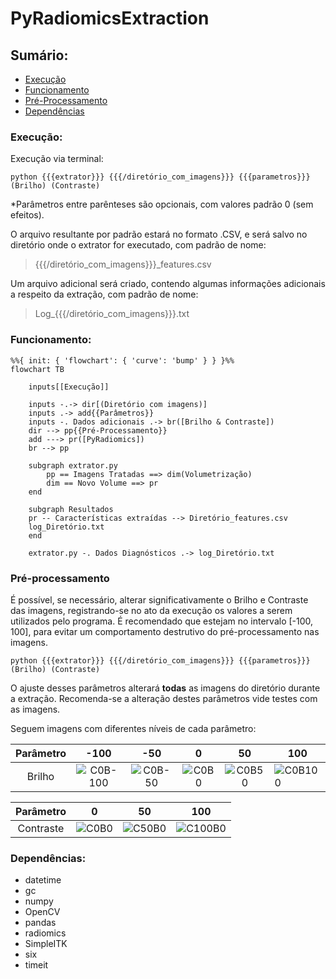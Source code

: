 # PyRadiomicsExtraction

## Sumário:

- [Execução](https://github.com/OctavioFurio/PyRadiomicsExtraction/edit/main/README.md#execu%C3%A7%C3%A3o)
- [Funcionamento](https://github.com/OctavioFurio/PyRadiomicsExtraction/edit/main/README.md#funcionamento)
- [Pré-Processamento](https://github.com/OctavioFurio/PyRadiomicsExtraction/edit/main/README.md#pr%C3%A9-processamento)
- [Dependências](https://github.com/OctavioFurio/PyRadiomicsExtraction/edit/main/README.md#depend%C3%AAncias)

### Execução:

Execução via terminal:

    python {{{extrator}}} {{{/diretório_com_imagens}}} {{{parametros}}} (Brilho) (Contraste)
    
*Parâmetros entre parênteses são opcionais, com valores padrão 0 (sem efeitos).

O arquivo resultante por padrão estará no formato .CSV, e será salvo no diretório onde o extrator for executado, com padrão de nome: 

> {{{/diretório_com_imagens}}}_features.csv

Um arquivo adicional será criado, contendo algumas informações adicionais a respeito da extração, com padrão de nome:

> Log_{{{/diretório_com_imagens}}}.txt

### Funcionamento:

```mermaid
%%{ init: { 'flowchart': { 'curve': 'bump' } } }%%
flowchart TB

    inputs[[Execução]]

    inputs -.-> dir[(Diretório com imagens)]
    inputs .-> add{{Parâmetros}}
    inputs -. Dados adicionais .-> br([Brilho & Contraste])   
    dir --> pp{{Pré-Processamento}}
    add ---> pr([PyRadiomics])
    br --> pp

    subgraph extrator.py
        pp == Imagens Tratadas ==> dim(Volumetrização)
        dim == Novo Volume ==> pr    
    end
    
    subgraph Resultados
    pr -- Características extraídas --> Diretório_features.csv
    log_Diretório.txt
    end
    
    extrator.py -. Dados Diagnósticos .-> log_Diretório.txt
```

### Pré-processamento

É possível, se necessário, alterar significativamente o Brilho e Contraste das imagens, registrando-se no ato da execução os valores a serem utilizados pelo programa.
É recomendado que estejam no intervalo [-100, 100], para evitar um comportamento destrutivo do pré-processamento nas imagens.

    python {{{extrator}}} {{{/diretório_com_imagens}}} {{{parametros}}} (Brilho) (Contraste)

O ajuste desses parâmetros alterará **todas** as imagens do diretório durante a extração.
Recomenda-se a alteração destes parâmetros vide testes com as imagens.

Seguem imagens com diferentes níveis de cada parâmetro:

|  Parâmetro  |     -100     |     -50     |     0     |     50     | 100         |
|:------:|:------------:|:-----------:|:---------:|:----------:|-------------|
| Brilho | ![C0B-100](https://user-images.githubusercontent.com/103672525/217923136-fe14e8e0-1bb0-4c90-b527-38c6c13199c8.jpg) | ![C0B-50](https://user-images.githubusercontent.com/103672525/217923179-3e8debdf-e15c-472b-9538-00675ed5b7c3.jpg) | ![C0B0](https://user-images.githubusercontent.com/103672525/217923328-aad5bcb3-bdde-485d-85d8-7701ff2f6bd7.jpg) | ![C0B50](https://user-images.githubusercontent.com/103672525/217923218-e641cd20-b3f7-4c43-b80f-eeccfd3de9f4.jpg) | ![C0B100](https://user-images.githubusercontent.com/103672525/217923257-62f703ee-7562-4454-9145-dcca5ecfac3f.jpg) |

|  Parâmetro |       0      |      50     |    100    |
|:---------:|:------------:|:-----------:|:---------:|
| Contraste | ![C0B0](https://user-images.githubusercontent.com/103672525/217923328-aad5bcb3-bdde-485d-85d8-7701ff2f6bd7.jpg) | ![C50B0](https://user-images.githubusercontent.com/103672525/217922969-fbee820d-0aa7-42fe-92e5-4d128fd5b0e4.jpg) | ![C100B0](https://user-images.githubusercontent.com/103672525/217922999-3e25d03a-5d80-496f-8aab-7a8d5582fc77.jpg) |


### Dependências:

- datetime
- gc
- numpy
- OpenCV
- pandas
- radiomics
- SimpleITK
- six
- timeit
